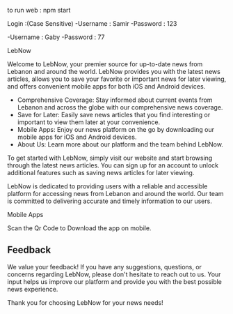 to run web : npm start

Login :(Case Sensitive)
-Username : Samir
-Password : 123

-Username : Gaby
-Password : 77

LebNow

Welcome to LebNow, your premier source for up-to-date news from Lebanon and around the world. LebNow provides you with the latest news articles, allows you to save your favorite or important news for later viewing, and offers convenient mobile apps for both iOS and Android devices.

- Comprehensive Coverage: Stay informed about current events from Lebanon and across the globe with our comprehensive news coverage.
- Save for Later: Easily save news articles that you find interesting or important to view them later at your convenience.
- Mobile Apps: Enjoy our news platform on the go by downloading our mobile apps for iOS and Android devices.
- About Us: Learn more about our platform and the team behind LebNow.

To get started with LebNow, simply visit our website and start browsing through the latest news articles. You can sign up for an account to unlock additional features such as saving news articles for later viewing.

LebNow is dedicated to providing users with a reliable and accessible platform for accessing news from Lebanon and around the world. Our team is committed to delivering accurate and timely information to our users.

Mobile Apps

Scan the Qr Code to Download the app on mobile.

## Feedback

We value your feedback! If you have any suggestions, questions, or concerns regarding LebNow, please don't hesitate to reach out to us. Your input helps us improve our platform and provide you with the best possible news experience.

Thank you for choosing LebNow for your news needs!
